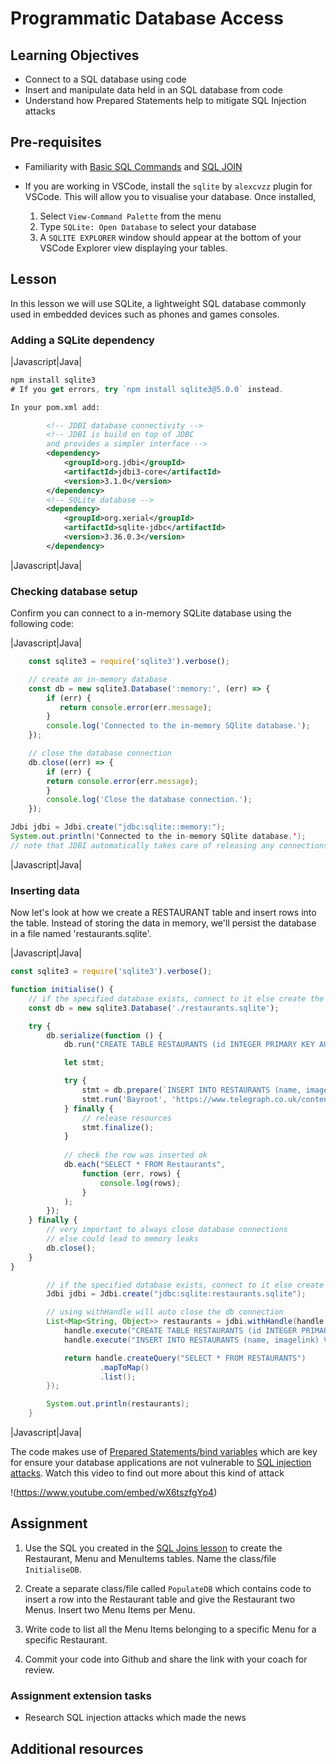 # Programmatic Database Access

## Learning Objectives
* Connect to a SQL database using code 
* Insert and manipulate data held in an SQL database from code
* Understand how Prepared Statements help to mitigate SQL Injection attacks

## Pre-requisites
* Familiarity with [Basic SQL Commands](/curriculum/Bootcamp/Unit-3-Relational_Databases/0.3.3-Basic_SQL_Commands.html) and [SQL JOIN](/curriculum/Bootcamp/Unit-3-Relational_Databases/0.3.4-SQL_Joins.html)

* If you are working in VSCode, install the `sqlite` by `alexcvzz` plugin for VSCode. This will allow you to visualise your database. Once installed,
  1. Select `View-Command Palette` from the menu
  2. Type `SQLite: Open Database` to select your database
  3. A `SQLITE EXPLORER` window should appear at the bottom of your VSCode Explorer view displaying your tables. 

## Lesson
In this lesson we will use SQLite, a lightweight SQL database commonly used in embedded devices such as phones and games consoles. 

### Adding a SQLite dependency

|Javascript|Java|
```javascript
npm install sqlite3
# If you get errors, try `npm install sqlite3@5.0.0` instead.
```
```xml
In your pom.xml add:

        <!-- JDBI database connectivity -->
        <!-- JDBI is build on top of JDBC
        and provides a simpler interface -->
        <dependency>
            <groupId>org.jdbi</groupId>
            <artifactId>jdbi3-core</artifactId>
            <version>3.1.0</version>
        </dependency>
        <!-- SQLite database -->
        <dependency>
            <groupId>org.xerial</groupId>
            <artifactId>sqlite-jdbc</artifactId>
            <version>3.36.0.3</version>
        </dependency>
```
|Javascript|Java|

### Checking database setup
Confirm you can connect to a in-memory SQLite database using the following code:

|Javascript|Java|
```javascript
    const sqlite3 = require('sqlite3').verbose();

    // create an in-memory database
    const db = new sqlite3.Database(':memory:', (err) => {
        if (err) {
           return console.error(err.message);
        }
        console.log('Connected to the in-memory SQlite database.');
    });

    // close the database connection
    db.close((err) => {
        if (err) {
        return console.error(err.message);
        }
        console.log('Close the database connection.');
    });
```
```java
Jdbi jdbi = Jdbi.create("jdbc:sqlite::memory:");
System.out.println('Connected to the in-memory SQlite database.');
// note that JDBI automatically takes care of releasing any connections after use
```
|Javascript|Java|

### Inserting data
Now let's look at how we create a RESTAURANT table and insert rows into the table. Instead of storing the data in memory, we'll persist the database in a file named 'restaurants.sqlite'.

|Javascript|Java|
```javascript
const sqlite3 = require('sqlite3').verbose();

function initialise() {
    // if the specified database exists, connect to it else create the database
    const db = new sqlite3.Database('./restaurants.sqlite');

    try {
        db.serialize(function () { 
            db.run("CREATE TABLE RESTAURANTS (id INTEGER PRIMARY KEY AUTOINCREMENT, name TEXT, imagelink TEXT)");

            let stmt;

            try {
                stmt = db.prepare(`INSERT INTO RESTAURANTS (name, imagelink) VALUES (?, ?)`);
                stmt.run('Bayroot', 'https://www.telegraph.co.uk/content/dam/Travel/Destinations/Europe/England/Brighton/brighton-restaurants-hotel-du-vin-bistro.jpg');
            } finally {
                // release resources 
                stmt.finalize();
            }
        
            // check the row was inserted ok
            db.each("SELECT * FROM Restaurants",
                function (err, rows) {  
                    console.log(rows);  
                }
            );
        });
    } finally { 
        // very important to always close database connections
        // else could lead to memory leaks
        db.close();
    }
}
```
```java
        // if the specified database exists, connect to it else create the database
        Jdbi jdbi = Jdbi.create("jdbc:sqlite:restaurants.sqlite");

        // using withHandle will auto close the db connection
        List<Map<String, Object>> restaurants = jdbi.withHandle(handle -> {
            handle.execute("CREATE TABLE RESTAURANTS (id INTEGER PRIMARY KEY AUTOINCREMENT, name TEXT, imagelink TEXT)");
            handle.execute("INSERT INTO RESTAURANTS (name, imagelink) VALUES (?, ?)", "Bayroot", "https://www.telegraph.co.uk/content/dam/Travel/Destinations/Europe/England/Brighton/brighton-restaurants-hotel-du-vin-bistro.jpg");

            return handle.createQuery("SELECT * FROM RESTAURANTS")
                    .mapToMap()
                    .list();
        });

        System.out.println(restaurants);
    }
```
|Javascript|Java|
    

The code makes use of [Prepared Statements/bind variables](https://cheatsheetseries.owasp.org/cheatsheets/SQL_Injection_Prevention_Cheat_Sheet.html) which are key for ensure your database applications are not vulnerable to [SQL injection attacks](https://portswigger.net/web-security/sql-injection). Watch this video to find out more about this kind of attack

!(https://www.youtube.com/embed/wX6tszfgYp4)

## Assignment
1. Use the SQL you created in the [SQL Joins lesson](curriculum/Bootcamp/Unit-3-Relational_Databases/0.3.4-SQL_Joins) to create the Restaurant, Menu and MenuItems tables. Name the class/file `InitialiseDB`.

1. Create a separate class/file called `PopulateDB` which contains code to insert a row into the Restaurant table and give the Restaurant two Menus. Insert two Menu Items per Menu. 

1. Write code to list all the Menu Items belonging to a specific Menu for a specific Restaurant.

1. Commit your code into Github and share the link with your coach for review.

### Assignment extension tasks
* Research SQL injection attacks which made the news 

## Additional resources
